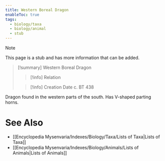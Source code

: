 ```yaml
---
title: Western Boreal Dragon
enableToc: true
tags:
  - biology/taxa
  - biology/animal
  - stub
---
```


> [!note]
> This page is a stub and has more information that can be added.

> [!summary] Western Boreal Dragon
> > [!info] Relation
>
> > [!info] Creation Date
> > c. BT 438

Dragon found in the western parts of the south. Has V-shaped parting horns.

# See Also
- [[Encyclopedia Mysenvaria/Indexes/Biology/Taxa/Lists of Taxa|Lists of Taxa]]
- [[Encyclopedia Mysenvaria/Indexes/Biology/Animals/Lists of Animals|Lists of Animals]]
